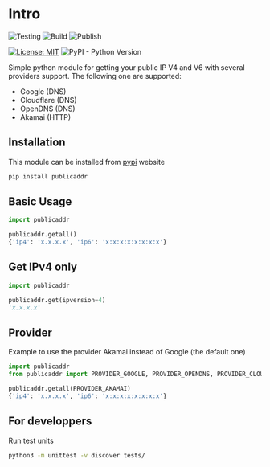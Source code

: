 # Intro

![Testing](https://github.com/dmachard/python-publicaddr/workflows/Testing/badge.svg) ![Build](https://github.com/dmachard/python-publicaddr/workflows/Build/badge.svg) ![Publish](https://github.com/dmachard/python-publicaddr/workflows/Publish/badge.svg) 

[![License: MIT](https://img.shields.io/badge/License-MIT-yellow.svg)](https://opensource.org/licenses/MIT)
![PyPI - Python Version](https://img.shields.io/pypi/pyversions/publicaddr)

Simple python module for getting your public IP V4 and V6 with several providers support.
The following one are supported:
- Google (DNS)
- Cloudflare (DNS)
- OpenDNS (DNS)
- Akamai (HTTP)

## Installation

This module can be installed from [pypi](https://pypi.org/project/python_publicaddr/) website

```bash
pip install publicaddr
```

## Basic Usage

```python
import publicaddr

publicaddr.getall()
{'ip4': 'x.x.x.x', 'ip6': 'x:x:x:x:x:x:x:x'}
```
## Get IPv4 only

```python
import publicaddr

publicaddr.get(ipversion=4)
'x.x.x.x'
```

## Provider

Example to use the provider Akamai instead of Google (the default one)

```python
import publicaddr
from publicaddr import PROVIDER_GOOGLE, PROVIDER_OPENDNS, PROVIDER_CLOUDFLARE, PROVIDER_AKAMAI

publicaddr.getall(PROVIDER_AKAMAI)
{'ip4': 'x.x.x.x', 'ip6': 'x:x:x:x:x:x:x:x'}
```

## For developpers

Run test units

```bash
python3 -m unittest -v discover tests/
```